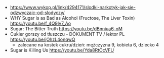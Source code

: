 - https://www.wykop.pl/link/4294171/slodki-narkotyk-jak-sie-odzwyczaic-od-slodyczy/
- WHY Sugar is as Bad as Alcohol (Fructose, The Liver Toxin) https://youtu.be/f_4Q9Iv7_Ao
- Sugar: The Bitter Truth https://youtu.be/dBnniua6-oM
- Cukier gorszy od tłuszczu - DOKUMENT TV / lektor PL https://youtu.be/jOhzL4onqwQ
  - zalecane na kostek cukru/dzień: mężczyzna 9, kobieta 6, dziecko 4
- Sugar is Killing Us https://youtu.be/Yda8RtOcVFU
